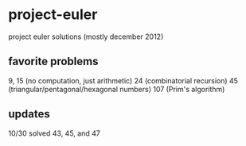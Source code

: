 # project-euler

project euler solutions (mostly december 2012)


## favorite problems

9, 15 (no computation, just arithmetic) 
24 (combinatorial recursion) 
45 (triangular/pentagonal/hexagonal numbers) 
107 (Prim's algorithm) 


## updates
10/30 solved 43, 45, and 47

